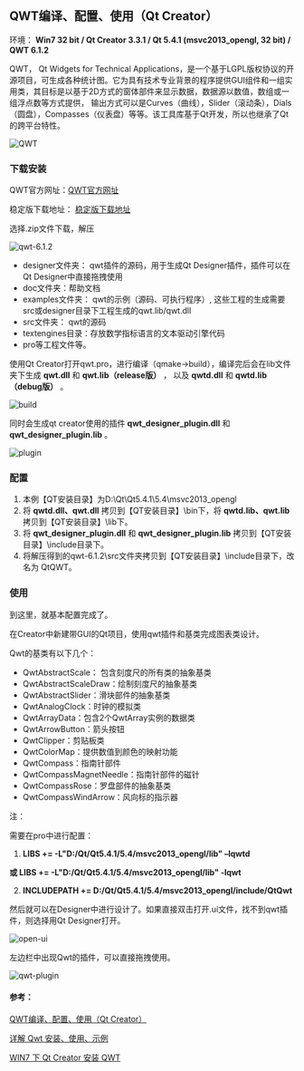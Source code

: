 ## QWT编译、配置、使用（Qt Creator）

环境： **Win7 32 bit / Qt Creator 3.3.1 / Qt 5.4.1 (msvc2013_opengl, 32 bit) / QWT 6.1.2**

QWT， Qt Widgets for Technical Applications，是一个基于LGPL版权协议的开源项目，可生成各种统计图。它为具有技术专业背景的程序提供GUI组件和一组实用类，其目标是以基于2D方式的窗体部件来显示数据，数据源以数值，数组或一组浮点数等方式提供， 输出方式可以是Curves（曲线），Slider（滚动条），Dials（圆盘），Compasses（仪表盘）等等。该工具库基于Qt开发，所以也继承了Qt的跨平台特性。

![QWT](https://github.com/strawdiving/Qt-Experience/blob/master/QWT/images/qwt%20examples.png)

### 下载安装

QWT官方网址：[QWT官方网址][1]

稳定版下载地址： [稳定版下载地址][2]

[1]: http://qwt.sourceforge.net/
[2]: http://sourceforge.net/projects/qwt/files/qwt

选择.zip文件下载，解压

![qwt-6.1.2](https://github.com/strawdiving/Qt-Experience/blob/master/QWT/images/qwt-6.1.2.png)

- designer文件夹： qwt插件的源码，用于生成Qt Designer插件，插件可以在Qt Designer中直接拖拽使用
- doc文件夹：帮助文档
- examples文件夹： qwt的示例（源码、可执行程序）, 这些工程的生成需要src或designer目录下工程生成的qwt.lib/qwt.dll
- src文件夹： qwt的源码
- textengines目录：存放数学指标语言的文本驱动引擎代码
- pro等工程文件等。

使用Qt Creator打开qwt.pro，进行编译（qmake->build），编译完后会在lib文件夹下生成 **qwt.dll** 和 **qwt.lib（release版）** ， 以及 **qwtd.dll** 和 **qwtd.lib（debug版）** 。

![build](https://github.com/strawdiving/Qt-Experience/blob/master/QWT/images/build.png)

同时会生成qt creator使用的插件 **qwt_designer_plugin.dll** 和 **qwt_designer_plugin.lib** 。

![plugin](https://github.com/strawdiving/Qt-Experience/blob/master/QWT/images/plugin.png)

### 配置

1. 本例【QT安装目录】为D:\Qt\Qt5.4.1\5.4\msvc2013_opengl
2. 将 **qwtd.dll、qwt.dll** 拷贝到【QT安装目录】\bin下，将 **qwtd.lib、qwt.lib** 拷贝到【QT安装目录】\lib下。
3. 将 **qwt_designer_plugin.dll** 和 **qwt_designer_plugin.lib** 拷贝到【QT安装目录】\include目录下。
4.  将解压得到的qwt-6.1.2\src文件夹拷贝到【QT安装目录】\include目录下，改名为 QtQWT。

### 使用

到这里，就基本配置完成了。

在Creator中新建带GUI的Qt项目，使用qwt插件和基类完成图表类设计。

Qwt的基类有以下几个：

- QwtAbstractScale： 包含刻度尺的所有类的抽象基类
- QwtAbstractScaleDraw：绘制刻度尺的抽象基类
- QwtAbstractSlider：滑块部件的抽象基类
- QwtAnalogClock：时钟的模拟类
- QwtArrayData：包含2个QwtArray<double>实例的数据类
- QwtArrowButton：箭头按钮
- QwtClipper：剪贴板类
- QwtColorMap：提供数值到颜色的映射功能
- QwtCompass：指南针部件
- QwtCompassMagnetNeedle：指南针部件的磁针
- QwtCompassRose：罗盘部件的抽象基类
- QwtCompassWindArrow：风向标的指示器

注：

需要在pro中进行配置：

1.   **LIBS += -L"D:/Qt/Qt5.4.1/5.4/msvc2013_opengl/lib" –lqwtd**

   **或 LIBS += -L"D:/Qt/Qt5.4.1/5.4/msvc2013_opengl/lib" -lqwt** 

2.   **INCLUDEPATH += D:/Qt/Qt5.4.1/5.4/msvc2013_opengl/include/QtQwt** 

然后就可以在Designer中进行设计了。如果直接双击打开.ui文件，找不到qwt插件，则选择用Qt Designer打开。

![open-ui](https://github.com/strawdiving/Qt-Experience/blob/master/QWT/images/open-ui.png)

左边栏中出现Qwt的插件，可以直接拖拽使用。

![qwt-plugin](https://github.com/strawdiving/Qt-Experience/blob/master/QWT/images/qwt-plugin.png)

#### 参考：

[QWT编译、配置、使用（Qt Creator）][1]

[ 详解 Qwt 安装、使用、示例][2]

[WIN7 下 Qt Creator 安装 QWT][3]

[1]: http://blog.sina.com.cn/s/blog_a6fb6cc90102v25w.html
[2]: http://blog.csdn.net/ymc0329/article/details/7865339
[3]: http://blog.chinaunix.net/uid-26815567-id-4064185.html

